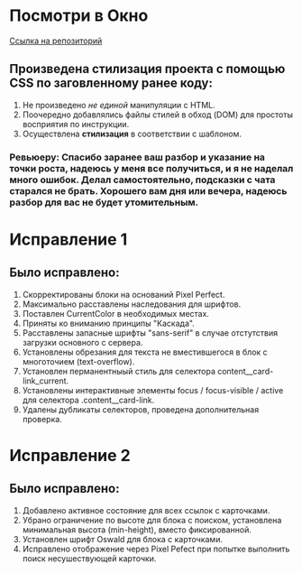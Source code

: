# Посмотри в Окно  
[Ссылка на репозиторий](https://github.com/Endorphinol/posmotri_v_okno "Ссылка на репозиторий")   
## Произведена стилизация проекта с помощью CSS по заговленному ранее коду:  
1. Не произведено *не единой* манипуляции с HTML.
2. Поочередно добавлялись файлы стилей в обход (DOM) для простоты восприятия по инструкции.
3. Осуществлена **стилизация** в соответствии с шаблоном.

### Ревьюеру: Спасибо заранее ваш разбор и указание на точки роста, надеюсь у меня все получиться, и я не наделал много ошибок. Делал самостоятельно, подсказки с чата старался не брать. Хорошего вам дня или вечера, надеюсь разбор для вас не будет утомительным.

# Исправление 1  

## Было исправлено:  
1. Скорректированы блоки на оснований Pixel Perfect.
2. Максимально расставлены наследования для шрифтов. 
3. Поставлен CurrentColor в необходимых местах. 
4. Приняты ко вниманию принципы "Каскада".
5. Расставлены запасные шрифты "sans-serif" в случае отстутствия загрузки основного с сервера.
6. Установлены обрезания для текста не вместившегося в блок с многоточием (text-overflow).
7. Установлен перманентныый стиль для селектора content__card-link_current.
8. Установлены интерактивные элементы focus / focus-visible / active для селектора .content__card-link.
9. Удалены дубликаты селекторов, проведена дополнительная проверка.  

# Исправление 2  

## Было исправлено:  
1. Добавлено активное состояние для всех ссылок с карточками.
2. Убрано ограничение по высоте для блока с поиском, установлена минимальная высота (min-height), вместо фиксированной.
3. Установлен шрифт Oswald для блока с карточками.
4. Исправлено отображение через Pixel Pefect при попытке выполнить поиск несушествующей карточки.